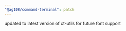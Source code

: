 ```yaml
---
"@ag108/command-terminal": patch
---
```


updated to latest version of ct-utils for future font support
